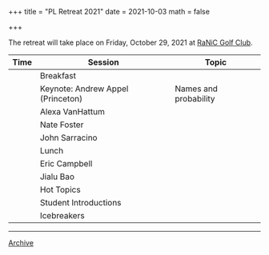 +++ title = "PL Retreat 2021"
date = 2021-10-03
math = false

+++

The retreat will take place on Friday, October 29, 2021 at
[RaNiC Golf Club](https://ranic.org/).


| Time | Session                           | Topic                 |
|------|-----------------------------------|-----------------------|
|      | Breakfast                         |                       |
|      | Keynote: Andrew Appel (Princeton) | Names and probability |
|      | Alexa VanHattum                   |                       |
|      | Nate Foster                       |                       |
|      | John Sarracino                    |                       |
|      | Lunch                             |                       |
|      | Eric Campbell                     |                       |
|      | Jialu Bao                         |                       |
|      | Hot Topics                        |                       |
|      | Student Introductions             |                       |
|      | Icebreakers                       |                       |

---

[Archive](../)
